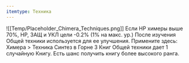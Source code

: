 ```yaml
---
itemtype: Техника
---
```

![[Temp/Placeholder_Chimera_Techniques.png]]
Если HP химеры выше 70%, HP, ЗАЩ и УКЛ цели -0.2% (1% на макс. ур.) После изучения Общей техники используется для ее улучшения. Примените здесь: Химера > Техника Синтез в Горне 3 Книг Общей техники дает 1 случайную Книгу. Есть шанс получить книгу более высокого ранга.
